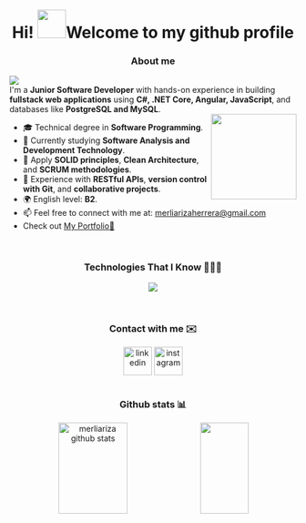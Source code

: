 <h1 align="center"> Hi! <img src="https://emojis.slackmojis.com/emojis/images/1577305505/7373/hand_wave.gif?1577305505" width="50" />Welcome to my github profile</h1>
<span align="center">

<h3 align="center"> About me </h3>
<div align="left">
  <img src="https://readme-typing-svg.herokuapp.com?font=Architects+Daughter&color=5896AA&size=27&center=false&lines=I+am+Merli+Ariza...;Learning+constantly...;Curious+and+creative..."/><br>
I'm a <strong>Junior Software Developer</strong> with hands-on experience in building <strong>fullstack web applications</strong> using <strong>C#, .NET Core, Angular, JavaScript</strong>, and databases like <strong>PostgreSQL and MySQL</strong>.<br> <img height="150" src="https://media1.tenor.com/m/_DOBjnGspYAAAAAC/code-coding.gif" align="right" />

  - 🎓 Technical degree in **Software Programming**.
  - 🌱 Currently studying **Software Analysis and Development Technology**.
  - 🧩 Apply **SOLID principles**, **Clean Architecture**, and **SCRUM methodologies**.  
  - 🔗 Experience with **RESTful APIs**, **version control with Git**, and **collaborative projects**.  
  - 🌍 English level: **B2**.  
  - 📫 Feel free to connect with me at: <a href="mailto:merliarizaherrera@gmail.com">merliarizaherrera@gmail.com</a>
  - Check out <a href="https://merliariza.github.io/portafolio-merliariza/">My Portfolio💼</a></br>
</div>
<br>
<h3 align="center"> Technologies That I Know 👩🏻‍💻</h3>

<p align="center">
  <a href="https://skillicons.dev">
    <img src="https://skillicons.dev/icons?i=html,css,js,angular,tailwind,bootstrap,python,nodejs,dotnet,mysql,postgresql,git,github,vscode,linux,postman,figma" />
  </a>
</p>

<br>
<h3 align="center">Contact with me ✉️</h3>
<p align="center">
<a href="https://www.linkedin.com/in/merliariza/" target="blank"><img align="center" src="https://user-images.githubusercontent.com/88904952/234979284-68c11d7f-1acc-4f0c-ac78-044e1037d7b0.png" alt="linkedin" height="50" width="50" /></a>
<a href="https://www.instagram.com/merli_ariza_/" target="blank"><img align="center" src="https://user-images.githubusercontent.com/88904952/234981169-2dd1e58f-4b7e-468c-8213-034ba62156c3.png" alt="instagram" height="50" width="50" /></a>
</br>
<br>
<h3 align="center">Github stats 📊</h3>
<div align="center">  
  <img width="49%" height="160px" src="https://github-readme-stats.vercel.app/api?username=merliariza&show_icons=true&count_private=true&hide_border=true&title_color=5896AA&icon_color=5896AA&text_color=5896AA" alt="merliariza github stats" /> 
  <img width="41%" height="160px" src="https://github-readme-stats.vercel.app/api/top-langs/?username=merliariza&layout=compact&hide_border=true&title_color=5896AA&text_color=5896AA" />

</div>



